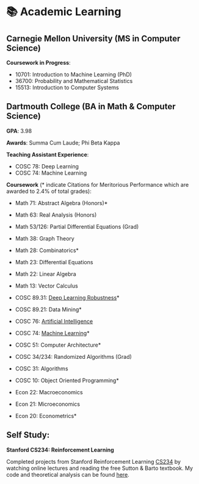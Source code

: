 # 📚 Academic Learning 

## Carnegie Mellon University (MS in Computer Science)

**Coursework in Progress**:
- 10701: Introduction to Machine Learning (PhD)
- 36700: Probability and Mathematical Statistics 
- 15513: Introduction to Computer Systems

## Dartmouth College (BA in Math & Computer Science)

**GPA**: 3.98

**Awards**: Summa Cum Laude; Phi Beta Kappa

**Teaching Assistant Experience**:
- COSC 78: Deep Learning
- COSC 74: Machine Learning

**Coursework** (* indicate Citations for Meritorious Performance which are awarded to 2.4% of total grades):

- Math 71: Abstract Algebra (Honors)*
- Math 63: Real Analysis (Honors)
- Math 53/126: Partial Differential Equations (Grad)
- Math 38: Graph Theory
- Math 28: Combinatorics*
- Math 23: Differential Equations
- Math 22: Linear Algebra
- Math 13: Vector Calculus

- COSC 89.31: [Deep Learning Robustness](https://github.com/Andrew-Koulogeorge/CS89-Deep-Learning-Robustness)*
- COSC 89.21: Data Mining*
- COSC 76: [Artificial Intelligence](https://github.com/Andrew-Koulogeorge/CS76-AI)
- COSC 74: [Machine Learning](https://github.com/Andrew-Koulogeorge/CS74-Machine-Learning)*
- COSC 51: Computer Architecture*
- COSC 34/234: Randomized Algorithms (Grad)
- COSC 31: Algorithms
- COSC 10: Object Oriented Programming*

- Econ 22: Macroeconomics
- Econ 21: Microeconomics
- Econ 20: Econometrics*

## Self Study:

**Stanford CS234: Reinforcement Learning**

Completed projects from Stanford Reinforcement Learning [CS234](https://web.stanford.edu/class/cs234/) by watching online lectures and reading the free Sutton & Barto textbook. My code and theoretical analysis can be found [here](https://github.com/Andrew-Koulogeorge/CS234-Reinforcement-Learning).
